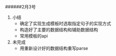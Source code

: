 ######2月3号 
1. 小结  
	* 确定了实现生成模板时选取指定句子的实现方式 
	* 构造好了主要的数据结构和辅助数据结构 
	* 常用模板的api  
2. 未完成 
	* 用重新设计好的数据结构重写parse
	 
